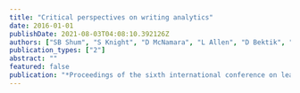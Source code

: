```yaml
---
title: "Critical perspectives on writing analytics"
date: 2016-01-01
publishDate: 2021-08-03T04:08:10.392126Z
authors: ["SB Shum", "S Knight", "D McNamara", "L Allen", "D Bektik", "S Crossley"]
publication_types: ["2"]
abstract: ""
featured: false
publication: "*Proceedings of the sixth international conference on learning analytics …*"
---
```


